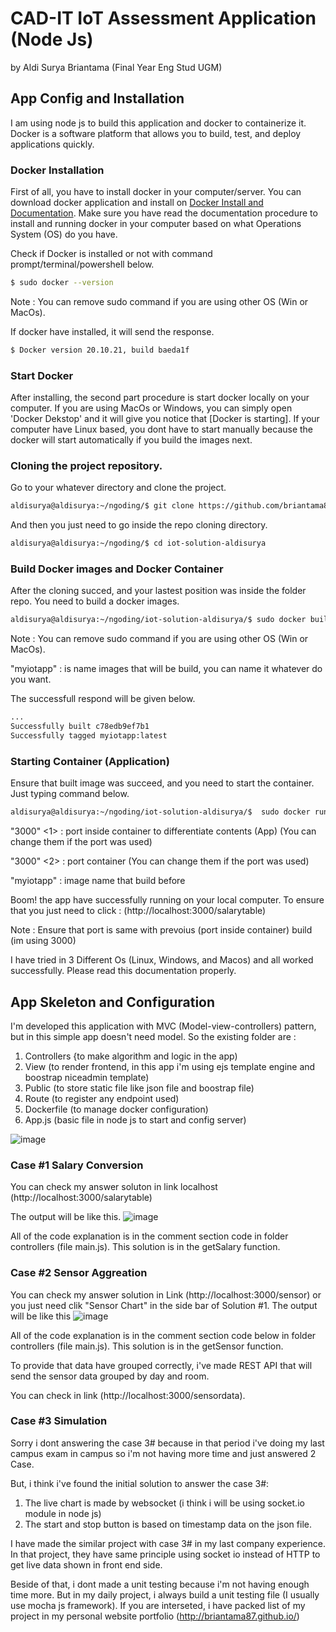 
# CAD-IT IoT Assessment Application (Node Js)
by Aldi Surya Briantama (Final Year Eng Stud  UGM)


## App Config and Installation
I am using node js to build this application and docker to containerize it. Docker is a software platform that allows you to build, test, and deploy applications quickly.

### Docker Installation
First of all, you have to install docker in your computer/server. You can download docker application and install on [Docker Install and Documentation](https://docs.docker.com/get-docker).
Make sure you have read the documentation procedure to install and running docker in your computer based on what Operations System (OS) do you have. 

Check if Docker is installed or not with command prompt/terminal/powershell below.

```bash
$ sudo docker --version
```
Note : You can remove sudo command if you are using other OS (Win or MacOs).

If docker have installed, it will send the response.
```bash
$ Docker version 20.10.21, build baeda1f
```

### Start Docker
After installing, the second part procedure is start docker locally on your computer. If you are using MacOs or Windows, you can simply open 'Docker Dekstop' and it will give you notice that [Docker is starting]. If your computer have Linux based, you dont have to start manually because the docker will start automatically if you build the images next.

### Cloning the project repository.
Go to your whatever directory and clone the project.
```bash
aldisurya@aldisurya:~/ngoding/$ git clone https://github.com/briantama87/iot-solution-aldisurya.git
```
And then you just need to go inside the repo cloning directory.
```bash
aldisurya@aldisurya:~/ngoding/$ cd iot-solution-aldisurya
```
### Build Docker images and Docker Container
After the cloning succed, and your lastest position was inside the folder repo. You need to build a docker images.
```bash
aldisurya@aldisurya:~/ngoding/iot-solution-aldisurya/$ sudo docker build -t myiotapp .
```
Note : You can remove sudo command if you are using other OS (Win or MacOs).

"myiotapp" : is name images that will be build, you can name it whatever do you want.

The successfull respond will be given below.
```bash
...
Successfully built c78edb9ef7b1
Successfully tagged myiotapp:latest
```

### Starting Container (Application)
Ensure that built image was succeed, and you need to start the container. Just typing command below.
```bash
aldisurya@aldisurya:~/ngoding/iot-solution-aldisurya/$  sudo docker run --publish 3000:3000 myiotapp
```

"3000" <1> : port inside container to differentiate contents (App) (You can change them if the port was used)

"3000" <2> : port container (You can change them if the port was used)

"myiotapp" : image name that build before

Boom! the app have successfully running on your local computer. To ensure that you just need to click :
(http://localhost:3000/salarytable)

Note : Ensure that port is same with prevoius (port inside container) build (im using 3000)

I have tried in 3 Different Os (Linux, Windows, and Macos) and all worked successfully. Please read this documentation properly.


## App Skeleton and Configuration
I'm developed this application with MVC (Model-view-controllers) pattern, but in this simple app doesn't need model. So the existing folder are :
1. Controllers {to make algorithm and logic in the app)
2. View (to render frontend, in this app i'm using ejs template engine and boostrap niceadmin template)
3. Public (to store static file like json file and boostrap file)
4. Route (to register any endpoint used)
5. Dockerfile (to manage docker configuration)
6. App.js (basic file in node js to start and config server)

![image](https://user-images.githubusercontent.com/70438773/206243783-497e1886-8a8c-40dc-b1f1-abbac984ca36.png)

### Case #1 Salary Conversion
You can check my answer soluton in link localhost (http://localhost:3000/salarytable)

The output will be like this.
![image](https://user-images.githubusercontent.com/70438773/206244772-0b57f9c3-5d40-4cf8-a003-87051cd06a85.png)

All of the code explanation is in the comment section code in folder controllers (file main.js). This solution is in the getSalary function.

### Case #2 Sensor Aggreation
You can check my answer solution in Link (http://localhost:3000/sensor)
or you just need clik "Sensor Chart" in the side bar of Solution #1.
The output will be like this
![image](https://user-images.githubusercontent.com/70438773/206245410-6551542a-e1db-41ce-a533-af2495d2f894.png)

All of the code explanation is in the comment section code below in folder controllers (file main.js). This solution is in the getSensor function.

To provide that data have grouped correctly, i've made REST API that will send the sensor data grouped by day and room.

You can check in link (http://localhost:3000/sensordata).

### Case #3 Simulation
Sorry i dont answering the case 3# because in that period i've doing my last campus exam in campus so i'm not having more time and just answered 2 Case.

But, i think i've found the initial solution to answer the case 3#:
1. The live chart is made by websocket (i think i will be using socket.io module in node js)
2. The start and stop button is based on timestamp data on the json file.

I have made the similar project with case 3# in my last company experience. In that project, they have same principle using socket io instead of HTTP to get live data shown in front end side.

Beside of that, i dont made a unit testing because i'm not having enough time more. But in my daily project, i always build a unit testing file (I usually use mocha js framework). If you are interseted, i have packed list of my project in my personal website portfolio (http://briantama87.github.io/)




